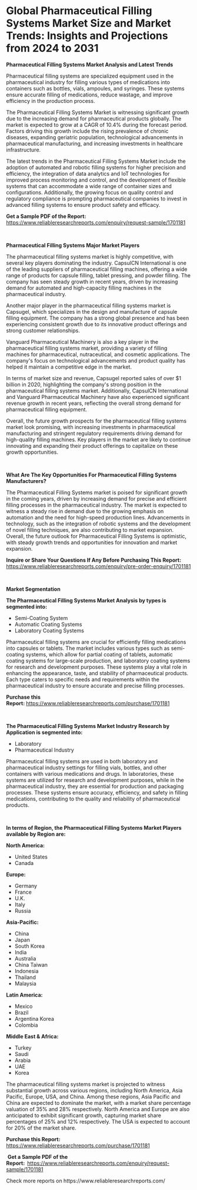 <p><h1>Global Pharmaceutical Filling Systems Market Size and Market Trends: Insights and Projections from 2024 to 2031</h1></p><p><strong>Pharmaceutical Filling Systems Market Analysis and Latest Trends</strong></p>
<p><p>Pharmaceutical filling systems are specialized equipment used in the pharmaceutical industry for filling various types of medications into containers such as bottles, vials, ampoules, and syringes. These systems ensure accurate filling of medications, reduce wastage, and improve efficiency in the production process.</p><p>The Pharmaceutical Filling Systems Market is witnessing significant growth due to the increasing demand for pharmaceutical products globally. The market is expected to grow at a CAGR of 10.4% during the forecast period. Factors driving this growth include the rising prevalence of chronic diseases, expanding geriatric population, technological advancements in pharmaceutical manufacturing, and increasing investments in healthcare infrastructure.</p><p>The latest trends in the Pharmaceutical Filling Systems Market include the adoption of automated and robotic filling systems for higher precision and efficiency, the integration of data analytics and IoT technologies for improved process monitoring and control, and the development of flexible systems that can accommodate a wide range of container sizes and configurations. Additionally, the growing focus on quality control and regulatory compliance is prompting pharmaceutical companies to invest in advanced filling systems to ensure product safety and efficacy.</p></p>
<p><strong>Get a Sample PDF of the Report:&nbsp;</strong> <a href="https://www.reliableresearchreports.com/enquiry/request-sample/1701181">https://www.reliableresearchreports.com/enquiry/request-sample/1701181</a></p>
<p>&nbsp;</p>
<p><strong>Pharmaceutical Filling Systems Major Market Players</strong></p>
<p><p>The pharmaceutical filling systems market is highly competitive, with several key players dominating the industry. CapsulCN International is one of the leading suppliers of pharmaceutical filling machines, offering a wide range of products for capsule filling, tablet pressing, and powder filling. The company has seen steady growth in recent years, driven by increasing demand for automated and high-capacity filling machines in the pharmaceutical industry.</p><p>Another major player in the pharmaceutical filling systems market is Capsugel, which specializes in the design and manufacture of capsule filling equipment. The company has a strong global presence and has been experiencing consistent growth due to its innovative product offerings and strong customer relationships.</p><p>Vanguard Pharmaceutical Machinery is also a key player in the pharmaceutical filling systems market, providing a variety of filling machines for pharmaceutical, nutraceutical, and cosmetic applications. The company's focus on technological advancements and product quality has helped it maintain a competitive edge in the market.</p><p>In terms of market size and revenue, Capsugel reported sales of over $1 billion in 2020, highlighting the company's strong position in the pharmaceutical filling systems market. Additionally, CapsulCN International and Vanguard Pharmaceutical Machinery have also experienced significant revenue growth in recent years, reflecting the overall strong demand for pharmaceutical filling equipment.</p><p>Overall, the future growth prospects for the pharmaceutical filling systems market look promising, with increasing investments in pharmaceutical manufacturing and stringent regulatory requirements driving demand for high-quality filling machines. Key players in the market are likely to continue innovating and expanding their product offerings to capitalize on these growth opportunities.</p></p>
<p>&nbsp;</p>
<p><strong>What Are The Key Opportunities For Pharmaceutical Filling Systems Manufacturers?</strong></p>
<p><p>The Pharmaceutical Filling Systems market is poised for significant growth in the coming years, driven by increasing demand for precise and efficient filling processes in the pharmaceutical industry. The market is expected to witness a steady rise in demand due to the growing emphasis on automation and the need for high-speed production lines. Advancements in technology, such as the integration of robotic systems and the development of novel filling techniques, are also contributing to market expansion. Overall, the future outlook for Pharmaceutical Filling Systems is optimistic, with steady growth trends and opportunities for innovation and market expansion.</p></p>
<p><strong>Inquire or Share Your Questions If Any Before Purchasing This Report:</strong> <a href="https://www.reliableresearchreports.com/enquiry/pre-order-enquiry/1701181">https://www.reliableresearchreports.com/enquiry/pre-order-enquiry/1701181</a></p>
<p>&nbsp;</p>
<p><strong>Market Segmentation</strong></p>
<p><strong>The Pharmaceutical Filling Systems Market Analysis by types is segmented into:</strong></p>
<p><ul><li>Semi-Coating System</li><li>Automatic Coating Systems</li><li>Laboratory Coating Systems</li></ul></p>
<p><p>Pharmaceutical filling systems are crucial for efficiently filling medications into capsules or tablets. The market includes various types such as semi-coating systems, which allow for partial coating of tablets, automatic coating systems for large-scale production, and laboratory coating systems for research and development purposes. These systems play a vital role in enhancing the appearance, taste, and stability of pharmaceutical products. Each type caters to specific needs and requirements within the pharmaceutical industry to ensure accurate and precise filling processes.</p></p>
<p><strong>Purchase this Report:&nbsp;</strong><a href="https://www.reliableresearchreports.com/purchase/1701181">https://www.reliableresearchreports.com/purchase/1701181</a></p>
<p>&nbsp;</p>
<p><strong>The Pharmaceutical Filling Systems Market Industry Research by Application is segmented into:</strong></p>
<p><ul><li>Laboratory</li><li>Pharmaceutical Industry</li></ul></p>
<p><p>Pharmaceutical filling systems are used in both laboratory and pharmaceutical industry settings for filling vials, bottles, and other containers with various medications and drugs. In laboratories, these systems are utilized for research and development purposes, while in the pharmaceutical industry, they are essential for production and packaging processes. These systems ensure accuracy, efficiency, and safety in filling medications, contributing to the quality and reliability of pharmaceutical products.</p></p>
<p>&nbsp;</p>
<p><strong>In terms of Region, the Pharmaceutical Filling Systems Market Players available by Region are:</strong></p>
<p>
    <p> <strong> North America: </strong>
        <ul>
            <li>United States</li>
            <li>Canada</li>
        </ul>
        </p> 
    <p> <strong> Europe: </strong>
        <ul>
            <li>Germany</li>
            <li>France</li>
            <li>U.K.</li>
            <li>Italy</li>
            <li>Russia</li>
        </ul>
        </p> 
    <p> <strong> Asia-Pacific: </strong>
        <ul>
            <li>China</li>
            <li>Japan</li>
            <li>South Korea</li>
            <li>India</li>
            <li>Australia</li>
            <li>China Taiwan</li>
            <li>Indonesia</li>
            <li>Thailand</li>
            <li>Malaysia</li>
        </ul>
        </p> 
    <p> <strong> Latin America: </strong>
        <ul>
            <li>Mexico</li>
            <li>Brazil</li>
            <li>Argentina Korea</li>
            <li>Colombia</li>
        </ul>
        </p> 
    <p> <strong> Middle East & Africa: </strong>
        <ul>
            <li>Turkey</li>
            <li>Saudi</li>
            <li>Arabia</li>
            <li>UAE</li>
            <li>Korea</li>
        </ul>
    </p>
    </p>
<p><p>The pharmaceutical filling systems market is projected to witness substantial growth across various regions, including North America, Asia Pacific, Europe, USA, and China. Among these regions, Asia Pacific and China are expected to dominate the market, with a market share percentage valuation of 35% and 28% respectively. North America and Europe are also anticipated to exhibit significant growth, capturing market share percentages of 25% and 12% respectively. The USA is expected to account for 20% of the market share.</p></p>
<p><strong>Purchase this Report: </strong><a href="https://www.reliableresearchreports.com/purchase/1701181">https://www.reliableresearchreports.com/purchase/1701181</a></p>
<p>&nbsp;<strong>Get a Sample PDF of the Report:&nbsp;&nbsp;</strong><a href="https://www.reliableresearchreports.com/enquiry/request-sample/1701181">https://www.reliableresearchreports.com/enquiry/request-sample/1701181</a></p>
<p><strong></strong></p>
<p>Check more reports on https://www.reliableresearchreports.com/</p>